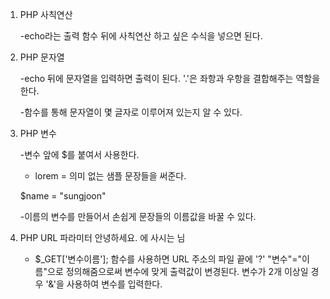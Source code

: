 1. PHP 사칙연산

    <?php
    echo 1+1;
    ?>
    
    -echo라는 출력 함수 뒤에 사칙연산 하고 싶은 수식을 넣으면 된다.

2. PHP 문자열
    <?php
    echo "Hello "."world";
    ?>

    -echo 뒤에 문자열을 입력하면 출력이 된다. '.'은 좌항과 우항을 결합해주는 역할을 한다.

    <?php
    echo strlen("Hello world");
    ?>

    -함수를 통해 문자열이 몇 글자로 이루어져 있는지 알 수 있다.

3. PHP 변수
    <?php
    $a = 1;
    echo $a+1;
    ?>

    -변수 앞에 $를 붙여서 사용한다.

    * lorem = 의미 없는 샘플 문장들을 써준다.

    $name = "sungjoon"
    
    -이름의 변수를 만들어서 손쉽게 문장들의 이름값을 바꿀 수 있다.

4. PHP URL 파라미터
    안녕하세요. <?php echo $_GET['address']; ?>에 사시는 <?php echo $_GET['name']; ?>님

    * $_GET['변수이름']; 함수를 사용하면 URL 주소의 파일 끝에 '?' "변수"="이름"으로 정의해줌으로써 변수에 맞게 출력값이 변경된다. 변수가 2개 이상일 경우 '&'을 사용하여 변수를 입력한다.